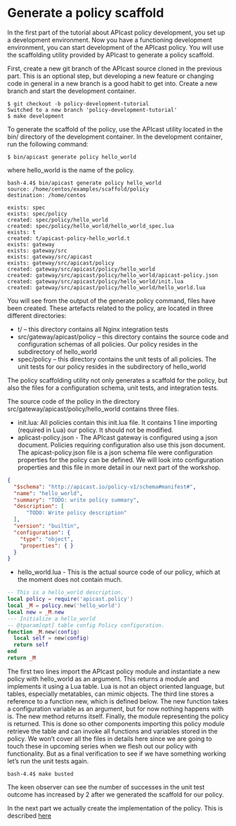 # Generate a policy scaffold
In the first part of the tutorial about APIcast policy development, you set up a development environment. Now you have a functioning development environment, you can start development of the APIcast policy. You will use the scaffolding utility provided by APIcast to generate a policy scaffold.

First, create a new git branch of the APIcast source cloned in the previous part. This is an optional step, but developing a new feature or changing code in general in a new branch is a good habit to get into. Create a new branch and start the development container.

```shell
$ git checkout -b policy-development-tutorial
Switched to a new branch 'policy-development-tutorial'
$ make development
```

To generate the scaffold of the policy, use the APIcast utility located in the bin/ directory of the development container.
In the development container, run the following command:

```shell
$ bin/apicast generate policy hello_world
```

where hello_world is the name of the policy.

```shell
bash-4.4$ bin/apicast generate policy hello_world
source: /home/centos/examples/scaffold/policy
destination: /home/centos

exists: spec
exists: spec/policy
created: spec/policy/hello_world
created: spec/policy/hello_world/hello_world_spec.lua
exists: t
created: t/apicast-policy-hello_world.t
exists: gateway
exists: gateway/src
exists: gateway/src/apicast
exists: gateway/src/apicast/policy
created: gateway/src/apicast/policy/hello_world
created: gateway/src/apicast/policy/hello_world/apicast-policy.json
created: gateway/src/apicast/policy/hello_world/init.lua
created: gateway/src/apicast/policy/hello_world/hello_world.lua
```

You will see from the output of the generate policy command, files have been created. These artefacts related to the policy, are located in three different directories:

* t/ – this directory contains all Nginx integration tests
* src/gateway/apicast/policy – this directory contains the source code and configuration schemas of all policies. Our policy resides in the subdirectory of hello_world
* spec/policy – this directory contains the unit tests of all policies. The unit tests for our policy resides in the subdirectory of hello_world

The policy scaffolding utility not only generates a scaffold for the policy, but also the files for a configuration schema, unit tests, and integration tests.

The source code of the policy in the directory src/gateway/apicast/policy/hello_world contains three files.

* init.lua: All policies contain this init.lua file. It contains 1 line importing (required in Lua) our policy. It should not be modified.
* aplicast-policy.json - The APIcast gateway is configured using a json document. Policies requiring configuration also use this json document. The apicast-policy.json file is a json schema file were configuration properties for the policy can be defined. We will look into configuration properties and this file in more detail in our next part of the workshop.
```json
{
  "$schema": "http://apicast.io/policy-v1/schema#manifest#",
  "name": "hello_world",
  "summary": "TODO: write policy summary",
  "description": [
      "TODO: Write policy description"
  ],
  "version": "builtin",
  "configuration": {
    "type": "object",
    "properties": { }
  }
}
```
* hello_world.lua - This is the actual source code of our policy, which at the moment does not contain much.
```lua
-- This is a hello_world description.
local policy = require('apicast.policy')
local _M = policy.new('hello_world')
local new = _M.new
--- Initialize a hello_world
-- @tparam[opt] table config Policy configuration.
function _M.new(config)
  local self = new(config)
  return self
end
return _M
```

The first two lines import the APIcast policy module and instantiate a new policy with hello_world as an argument. This returns a module and implements it using a Lua table. Lua is not an object oriented language, but tables, especially metatables, can mimic objects. The third line stores a reference to a function new, which is defined below. The new function takes a configuration variable as  an argument, but for now nothing happens with is. The new method returns itself. Finally, the module representing the policy is returned. This is done so other components importing this policy module retrieve the table and can invoke all functions and variables stored in the policy.
We won’t cover all the files in details here since we are going to touch these in upcoming series when we flesh out our policy with functionality.
But as a final verification to see if we have something working let’s run the unit tests again.

```
bash-4.4$ make busted
```

The keen observer can see the number of successes in the unit test outcome has increased by 2 after we generated the scaffold for our policy.

In the next part we actually create the implementation of the policy. This is described [here](POLICY_IMPLEMENTATION.md)
